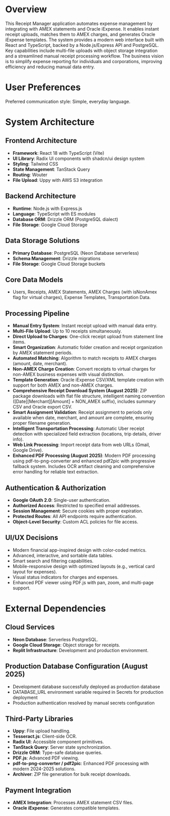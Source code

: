 # Overview

This Receipt Manager application automates expense management by integrating with AMEX statements and Oracle iExpense. It enables instant receipt uploads, matches them to AMEX charges, and generates Oracle iExpense templates. The system provides a modern web interface built with React and TypeScript, backed by a Node.js/Express API and PostgreSQL. Key capabilities include multi-file uploads with object storage integration and a streamlined manual receipt processing workflow. The business vision is to simplify expense reporting for individuals and corporations, improving efficiency and reducing manual data entry.

# User Preferences

Preferred communication style: Simple, everyday language.

# System Architecture

## Frontend Architecture
- **Framework**: React 18 with TypeScript (Vite)
- **UI Library**: Radix UI components with shadcn/ui design system
- **Styling**: Tailwind CSS
- **State Management**: TanStack Query
- **Routing**: Wouter
- **File Upload**: Uppy with AWS S3 integration

## Backend Architecture
- **Runtime**: Node.js with Express.js
- **Language**: TypeScript with ES modules
- **Database ORM**: Drizzle ORM (PostgreSQL dialect)
- **File Storage**: Google Cloud Storage

## Data Storage Solutions
- **Primary Database**: PostgreSQL (Neon Database serverless)
- **Schema Management**: Drizzle migrations
- **File Storage**: Google Cloud Storage buckets

## Core Data Models
- Users, Receipts, AMEX Statements, AMEX Charges (with isNonAmex flag for virtual charges), Expense Templates, Transportation Data.

## Processing Pipeline
- **Manual Entry System**: Instant receipt upload with manual data entry.
- **Multi-File Upload**: Up to 10 receipts simultaneously.
- **Direct Upload to Charges**: One-click receipt upload from statement line items.
- **Smart Organization**: Automatic folder creation and receipt organization by AMEX statement periods.
- **Automated Matching**: Algorithm to match receipts to AMEX charges (amount, date, merchant).
- **Non-AMEX Charge Creation**: Convert receipts to virtual charges for non-AMEX business expenses with visual distinction.
- **Template Generation**: Oracle iExpense CSV/XML template creation with support for both AMEX and non-AMEX charges.
- **Comprehensive Receipt Download System (August 2025)**: ZIP package downloads with flat file structure, intelligent naming convention ([Date][Merchant][Amount] + NON_AMEX suffix), includes summary CSV and Oracle export CSV.
- **Smart Assignment Validation**: Receipt assignment to periods only available when date, merchant, and amount are complete, ensuring proper filename generation.
- **Intelligent Transportation Processing**: Automatic Uber receipt detection with specialized field extraction (locations, trip details, driver info).
- **Web Link Processing**: Import receipt data from web URLs (Gmail, Google Drive).
- **Enhanced PDF Processing (August 2025)**: Modern PDF processing using pdf-to-png-converter and enhanced pdf2pic with progressive fallback system. Includes OCR artifact cleaning and comprehensive error handling for reliable text extraction.

## Authentication & Authorization
- **Google OAuth 2.0**: Single-user authentication.
- **Authorized Access**: Restricted to specified email addresses.
- **Session Management**: Secure cookies with proper expiration.
- **Protected Routes**: All API endpoints require authentication.
- **Object-Level Security**: Custom ACL policies for file access.

## UI/UX Decisions
- Modern financial app-inspired design with color-coded metrics.
- Advanced, interactive, and sortable data tables.
- Smart search and filtering capabilities.
- Mobile-responsive design with optimized layouts (e.g., vertical card layout for expenses).
- Visual status indicators for charges and expenses.
- Enhanced PDF viewer using PDF.js with pan, zoom, and multi-page support.

# External Dependencies

## Cloud Services
- **Neon Database**: Serverless PostgreSQL.
- **Google Cloud Storage**: Object storage for receipts.
- **Replit Infrastructure**: Development and production environment.

## Production Database Configuration (August 2025)
- Development database successfully deployed as production database
- DATABASE_URL environment variable required in Secrets for production deployment
- Production authentication resolved by manual secrets configuration

## Third-Party Libraries
- **Uppy**: File upload handling.
- **Tesseract.js**: Client-side OCR.
- **Radix UI**: Accessible component primitives.
- **TanStack Query**: Server state synchronization.
- **Drizzle ORM**: Type-safe database queries.
- **PDF.js**: Advanced PDF viewing.
- **pdf-to-png-converter / pdf2pic**: Enhanced PDF processing with modern 2024-2025 solutions.
- **Archiver**: ZIP file generation for bulk receipt downloads.

## Payment Integration
- **AMEX Integration**: Processes AMEX statement CSV files.
- **Oracle iExpense**: Generates compatible templates.